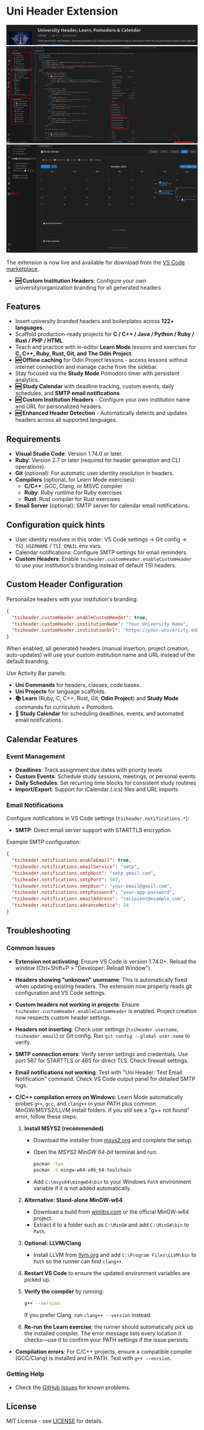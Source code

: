 # Uni Header Extension

![OnMarketplace](image.png)
![Uni Header Overview](resources/main-picture.png)
![Calendar](resources/calendar.png)

The extension is now live and available for download from the [VS Code marketplace](https://marketplace.visualstudio.com/items?itemName=st93642.uni-header).

- **🆕 Custom Institution Headers**: Configure your own university/organization branding for all generated headers

## Features

- Insert university branded headers and boilerplates across **122+ languages**.
- Scaffold production-ready projects for **C / C++ / Java / Python / Ruby / Rust / PHP / HTML**.
- Teach and practice with in-editor **Learn Mode** lessons and exercises for **C, C++, Ruby, Rust, Git, and The Odin Project**.
- **🆕 Offline caching** for Odin Project lessons - access lessons without internet connection and manage cache from the sidebar.
- Stay focused via the **Study Mode** Pomodoro timer with persistent analytics.
- **🆕 Study Calendar** with deadline tracking, custom events, daily schedules, and **SMTP email notifications**.
- **🆕 Custom Institution Headers** - Configure your own institution name and URL for personalized headers.
- **🆕 Enhanced Header Detection** - Automatically detects and updates headers across all supported languages.

## Requirements

- **Visual Studio Code**: Version 1.74.0 or later.
- **Ruby**: Version 2.7 or later (required for header generation and CLI operations).
- **Git** (optional): For automatic user identity resolution in headers.
- **Compilers** (optional, for Learn Mode exercises):
  - **C/C++**: GCC, Clang, or MSVC compiler
  - **Ruby**: Ruby runtime for Ruby exercises
  - **Rust**: Rust compiler for Rust exercises
- **Email Server** (optional): SMTP server for calendar email notifications.

## Configuration quick hints

- User identity resolves in this order: VS Code settings → Git config → `TSI_USERNAME` / `TSI_EMAIL` env vars.
- Calendar notifications: Configure SMTP settings for email reminders.
- **Custom Headers**: Enable `tsiheader.customHeader.enableCustomHeader` to use your institution's branding instead of default TSI headers.

## Custom Header Configuration

Personalize headers with your institution's branding:

```json
{
  "tsiheader.customHeader.enableCustomHeader": true,
  "tsiheader.customHeader.institutionName": "Your University Name",
  "tsiheader.customHeader.institutionUrl": "https://your-university.edu"
}
```

When enabled, all generated headers (manual insertion, project creation, auto-updates) will use your custom institution name and URL instead of the default branding.

Use Activity Bar panels:

- **Uni Commands** for headers, classes, code bases.
- **Uni Projects** for language scaffolds.
- **📚 Learn** (Ruby, C, C++, Rust, Git, **Odin Project**) and **Study Mode** commands for curriculum + Pomodoro.
- **📅 Study Calendar** for scheduling deadlines, events, and automated email notifications.

## Calendar Features

### Event Management

- **Deadlines**: Track assignment due dates with priority levels
- **Custom Events**: Schedule study sessions, meetings, or personal events
- **Daily Schedules**: Set recurring time blocks for consistent study routines
- **Import/Export**: Support for iCalendar (.ics) files and URL imports

### Email Notifications

Configure notifications in VS Code settings (`tsiheader.notifications.*`):

- **SMTP**: Direct email server support with STARTTLS encryption

Example SMTP configuration:

```json
{
  "tsiheader.notifications.enableEmail": true,
  "tsiheader.notifications.emailService": "smtp",
  "tsiheader.notifications.smtpHost": "smtp.gmail.com",
  "tsiheader.notifications.smtpPort": 587,
  "tsiheader.notifications.smtpUser": "your-email@gmail.com",
  "tsiheader.notifications.smtpPassword": "your-app-password",
  "tsiheader.notifications.emailAddress": "recipient@example.com",
  "tsiheader.notifications.advanceNotice": 24
}
```

## Troubleshooting

### Common Issues

- **Extension not activating**: Ensure VS Code is version 1.74.0+. Reload the window (Ctrl+Shift+P > "Developer: Reload Window").
- **Headers showing "unknown" username**: This is automatically fixed when updating existing headers. The extension now properly reads git configuration and VS Code settings.
- **Custom headers not working in projects**: Ensure `tsiheader.customHeader.enableCustomHeader` is enabled. Project creation now respects custom header settings.
- **Headers not inserting**: Check user settings (`tsiheader.username`, `tsiheader.email`) or Git config. Run `git config --global user.name` to verify.
- **SMTP connection errors**: Verify server settings and credentials. Use port 587 for STARTTLS or 465 for direct TLS. Check firewall settings.
- **Email notifications not working**: Test with "Uni Header: Test Email Notification" command. Check VS Code output panel for detailed SMTP logs.
- **C/C++ compilation errors on Windows**: Learn Mode automatically probes `g++`, `gcc`, and `clang++` in your PATH plus common MinGW/MSYS2/LLVM install folders. If you still see a "g++ not found" error, follow these steps:
  1. **Install MSYS2 (recommended)**
     - Download the installer from [msys2.org](https://www.msys2.org/) and complete the setup.
     - Open the *MSYS2 MinGW 64-bit* terminal and run:

       ```bash
       pacman -Syu
       pacman -S mingw-w64-x86_64-toolchain
       ```

     - Add `C:\msys64\mingw64\bin` to your Windows `Path` environment variable if it is not added automatically.
  2. **Alternative: Stand-alone MinGW-w64**
     - Download a build from [winlibs.com](https://winlibs.com/) or the official MinGW-w64 project.
     - Extract it to a folder such as `C:\MinGW` and add `C:\MinGW\bin` to `Path`.
  3. **Optional: LLVM/Clang**
     - Install LLVM from [llvm.org](https://releases.llvm.org/download.html) and add `C:\Program Files\LLVM\bin` to `Path` so the runner can find `clang++`.
  4. **Restart VS Code** to ensure the updated environment variables are picked up.
  5. **Verify the compiler** by running:

     ```bash
     g++ --version
     ```

     If you prefer Clang, run `clang++ --version` instead.
  6. **Re-run the Learn exercise**; the runner should automatically pick up the installed compiler. The error message lists every location it checks—use it to confirm your PATH settings if the issue persists.

- **Compilation errors**: For C/C++ projects, ensure a compatible compiler (GCC/Clang) is installed and in PATH. Test with `g++ --version`.

### Getting Help

- Check the [GitHub Issues](https://github.com/st93642/TSI_Header/issues) for known problems.

## License

MIT License - see [LICENSE](LICENSE) for details.
